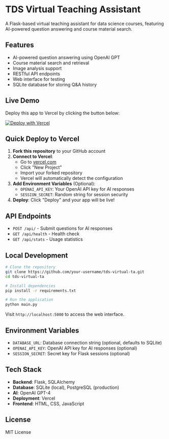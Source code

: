# TDS Virtual Teaching Assistant

A Flask-based virtual teaching assistant for data science courses, featuring AI-powered question answering and course material search.

## Features

- AI-powered question answering using OpenAI GPT
- Course material search and retrieval
- Image analysis support
- RESTful API endpoints
- Web interface for testing
- SQLite database for storing Q&A history

## Live Demo

Deploy this app to Vercel by clicking the button below:

[![Deploy with Vercel](https://vercel.com/button)](https://vercel.com/new/clone?repository-url=https://github.com/your-username/tds-virtual-ta)

## Quick Deploy to Vercel

1. **Fork this repository** to your GitHub account
2. **Connect to Vercel**:
   - Go to [vercel.com](https://vercel.com)
   - Click "New Project"
   - Import your forked repository
   - Vercel will automatically detect the configuration
3. **Add Environment Variables** (Optional):
   - `OPENAI_API_KEY`: Your OpenAI API key for AI responses
   - `SESSION_SECRET`: Random string for session security
4. **Deploy**: Click "Deploy" and your app will be live!

## API Endpoints

- `POST /api/` - Submit questions for AI responses
- `GET /api/health` - Health check
- `GET /api/stats` - Usage statistics

## Local Development

```bash
# Clone the repository
git clone https://github.com/your-username/tds-virtual-ta.git
cd tds-virtual-ta

# Install dependencies
pip install -r requirements.txt

# Run the application
python main.py
```

Visit `http://localhost:5000` to access the web interface.

## Environment Variables

- `DATABASE_URL`: Database connection string (optional, defaults to SQLite)
- `OPENAI_API_KEY`: OpenAI API key for AI responses (optional)
- `SESSION_SECRET`: Secret key for Flask sessions (optional)

## Tech Stack

- **Backend**: Flask, SQLAlchemy
- **Database**: SQLite (local), PostgreSQL (production)
- **AI**: OpenAI GPT-4
- **Deployment**: Vercel
- **Frontend**: HTML, CSS, JavaScript

## License

MIT License